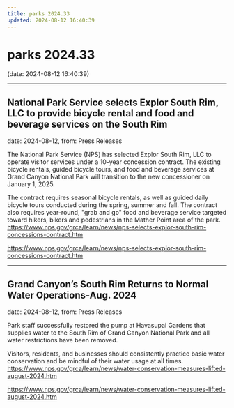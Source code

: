 ```yaml
---
title: parks 2024.33
updated: 2024-08-12 16:40:39
---
```


# parks 2024.33

(date: 2024-08-12 16:40:39)

---

## National Park Service selects Explor South Rim, LLC to provide bicycle rental and food and beverage services on the South Rim

date: 2024-08-12, from: Press Releases

The National Park Service (NPS) has selected Explor South Rim, LLC to operate visitor services under a 10-year concession contract. The existing bicycle rentals, guided bicycle tours, and food and beverage services at Grand Canyon National Park will transition to the new concessioner on January 1, 2025.  

 

The contract requires seasonal bicycle rentals, as well as guided daily bicycle tours conducted during the spring, summer and fall. The contract also requires year-round, "grab and go" food and beverage service targeted toward hikers, bikers and pedestrians in the Mather Point area of the park. https://www.nps.gov/grca/learn/news/nps-selects-explor-south-rim-concessions-contract.htm 

<https://www.nps.gov/grca/learn/news/nps-selects-explor-south-rim-concessions-contract.htm>

---

## Grand Canyon’s South Rim Returns to Normal Water Operations-Aug. 2024

date: 2024-08-12, from: Press Releases

Park staff successfully restored the pump at Havasupai Gardens that supplies water to the South Rim of Grand Canyon National Park and all water restrictions have been removed. 

Visitors, residents, and businesses should consistently practice basic water conservation and be mindful of their water usage at all times. https://www.nps.gov/grca/learn/news/water-conservation-measures-lifted-august-2024.htm 

<https://www.nps.gov/grca/learn/news/water-conservation-measures-lifted-august-2024.htm>

